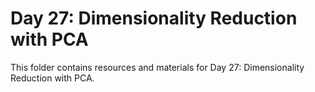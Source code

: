 # Day 27: Dimensionality Reduction with PCA

This folder contains resources and materials for Day 27: Dimensionality Reduction with PCA.